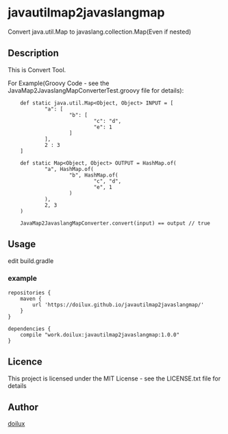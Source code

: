 javautilmap2javaslangmap
====

Convert java.util.Map to javaslang.collection.Map(Even if nested)

## Description

This is Convert Tool.

For Example(Groovy Code - see the JavaMap2JavaslangMapConverterTest.groovy file for details):

```
    def static java.util.Map<Object, Object> INPUT = [
            "a": [
                    "b": [
                            "c": "d",
                            "e": 1
                    ]
            ],
            2 : 3
    ]

    def static Map<Object, Object> OUTPUT = HashMap.of(
            "a", HashMap.of(
                    "b", HashMap.of(
                            "c", "d",
                            "e", 1
                    )
            ),
            2, 3
    )

    JavaMap2JavaslangMapConverter.convert(input) == output // true
```

## Usage
edit build.gradle

### example
```$xslt
repositories {
    maven {
        url 'https://doilux.github.io/javautilmap2javaslangmap/'
    }
}

dependencies {
    compile "work.doilux:javautilmap2javaslangmap:1.0.0"
}
```

## Licence

This project is licensed under the MIT License - see the LICENSE.txt file for details

## Author

[doilux](https://github.com/doilux)
